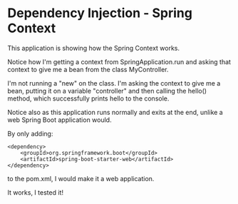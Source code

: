 # Dependency Injection - Spring Context

This application is showing how the Spring Context works.

Notice how I'm getting a context from SpringApplication.run and asking that context to give me a bean from the class MyController.

I'm not running a "new" on the class. I'm asking the context to give me a bean, putting it on a variable "controller" and then calling the hello() method, which successfully prints hello to the console.

Notice also as this application runs normally and exits at the end, unlike a web Spring Boot application would.

By only adding:
```
<dependency>
    <groupId>org.springframework.boot</groupId>
    <artifactId>spring-boot-starter-web</artifactId>
</dependency>
```
to the pom.xml, I would make it a web application.

It works, I tested it!